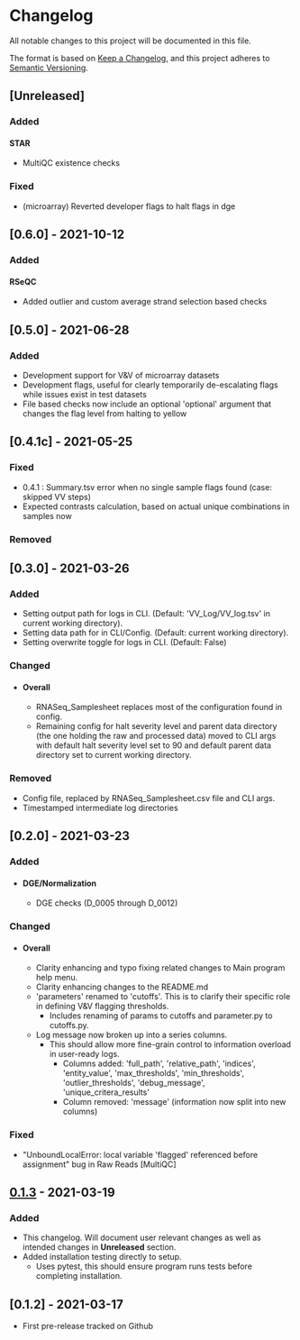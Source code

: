 # Changelog
All notable changes to this project will be documented in this file.

The format is based on [Keep a Changelog](https://keepachangelog.com/en/1.0.0/),
and this project adheres to [Semantic Versioning](https://semver.org/spec/v2.0.0.html).

## [Unreleased]
### Added
#### STAR
  - MultiQC existence checks

### Fixed
  - (microarray) Reverted developer flags to halt flags in dge

## [0.6.0] - 2021-10-12
### Added
#### RSeQC
  - Added outlier and custom average strand selection based checks


## [0.5.0] - 2021-06-28
### Added
  - Development support for V&V of microarray datasets
  - Development flags, useful for clearly temporarily de-escalating flags while issues exist in test datasets
  - File based checks now include an optional 'optional' argument that changes the flag level from halting to yellow

## [0.4.1c] - 2021-05-25
### Fixed
  - 0.4.1 : Summary.tsv error when no single sample flags found (case: skipped VV steps)
  - Expected contrasts calculation, based on actual unique combinations in samples now

### Removed

## [0.3.0] - 2021-03-26
### Added
  - Setting output path for logs in CLI. (Default: 'VV_Log/VV_log.tsv' in current working directory).
  - Setting data path for in CLI/Config. (Default: current working directory).
  - Setting overwrite toggle for logs in CLI. (Default: False)

### Changed
- #### Overall
  - RNASeq_Samplesheet replaces most of the configuration found in config.
  - Remaining config for halt severity level and parent data directory (the one holding the raw and processed data) moved to CLI args with default halt severity level set to 90 and default parent data directory set to current working directory.

### Removed
  - Config file, replaced by RNASeq_Samplesheet.csv file and CLI args.
  - Timestamped intermediate log directories

## [0.2.0] - 2021-03-23
### Added
- #### DGE/Normalization
  - DGE checks (D_0005 through D_0012)

### Changed
- #### Overall
  - Clarity enhancing and typo fixing related changes to Main program help menu.
  - Clarity enhancing changes to the README.md
  - 'parameters' renamed to 'cutoffs'. This is to clarify their specific role in defining V&V flagging thresholds.
    - Includes renaming of params to cutoffs and parameter.py to cutoffs.py.
  - Log message now broken up into a series columns.
    - This should allow more fine-grain control to information overload in user-ready logs.
      - Columns added: 'full_path', 'relative_path', 'indices', 'entity_value', 'max_thresholds', 'min_thresholds', 'outlier_thresholds', 'debug_message', 'unique_critera_results'
      - Column removed: 'message' (information now split into new columns)
### Fixed
  - "UnboundLocalError: local variable 'flagged' referenced before assignment" bug in Raw Reads [MultiQC]

## [0.1.3] - 2021-03-19
### Added
  - This changelog.  Will document user relevant changes as well as intended changes in **Unreleased** section.
  - Added installation testing directly to setup.
    - Uses pytest, this should ensure program runs tests before completing installation.

## [0.1.2] - 2021-03-17
- First pre-release tracked on Github

[0.1.3]: https://github.com/J-81/JDO_V-V/compare/0.1.2...0.1.3

